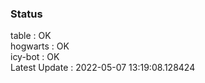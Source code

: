 ### Status


table : OK  
hogwarts : OK  
icy-bot : OK  
Latest Update : 2022-05-07 13:19:08.128424
